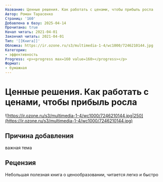 ```yaml
---
Название: Ценные решения. Как работать с ценами, чтобы прибыль росла
Автор: Роман Тарасенко
Страниц: '160'
Добавлена в базу: 2025-04-14
Прочитана: true
Начал читать: 2021-04-01
Закончил читать: 2021-04-01
Тип: '[[Книга]]'
Обложка: https://ir.ozone.ru/s3/multimedia-1-4/wc1000/7246210144.jpg
Категории:
- эффективность
Progress: <p><progress max=160 value=160></progress></p>
Формат:
- бумажная
---
```

# Ценные решения. Как работать с ценами, чтобы прибыль росла

![https://ir.ozone.ru/s3/multimedia-1-4/wc1000/7246210144.jpg|250](https://ir.ozone.ru/s3/multimedia-1-4/wc1000/7246210144.jpg)

## Причина добавления

важная тема

## Рецензия

Небольшая полезная книга о ценообразовании, читается легко и быстро